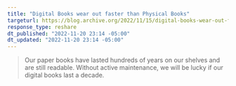 ```yaml
---
title: "Digital Books wear out faster than Physical Books"
targeturl: https://blog.archive.org/2022/11/15/digital-books-wear-out-faster-than-physical-books/
response_type: reshare
dt_published: "2022-11-20 23:14 -05:00"
dt_updated: "2022-11-20 23:14 -05:00"
---
```


> Our paper books have lasted hundreds of years on our shelves and are still readable. Without active maintenance, we will be lucky if our digital books last a decade.